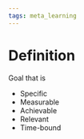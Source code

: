 ```yaml
---
tags: meta_learning
---
```


# Definition

Goal that is 
* Specific
* Measurable
* Achievable
* Relevant
* Time-bound
